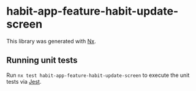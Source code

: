 # habit-app-feature-habit-update-screen

This library was generated with [Nx](https://nx.dev).

## Running unit tests

Run `nx test habit-app-feature-habit-update-screen` to execute the unit tests via [Jest](https://jestjs.io).
